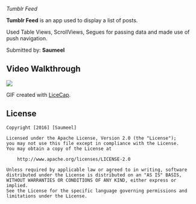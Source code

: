 
*Tumblr Feed*

**Tumblr Feed** is an app used to display a list of posts. 

Used Table Views, ScrollViews, Segues for passing data and made use of push navigation.

Submitted by: **Saumeel**

## Video Walkthrough 

![](./TumblrView.gif)

GIF created with [LiceCap](http://www.cockos.com/licecap/).

## License

    Copyright [2016] [Saumeel]

    Licensed under the Apache License, Version 2.0 (the "License");
    you may not use this file except in compliance with the License.
    You may obtain a copy of the License at

        http://www.apache.org/licenses/LICENSE-2.0

    Unless required by applicable law or agreed to in writing, software
    distributed under the License is distributed on an "AS IS" BASIS,
    WITHOUT WARRANTIES OR CONDITIONS OF ANY KIND, either express or implied.
    See the License for the specific language governing permissions and
    limitations under the License.
